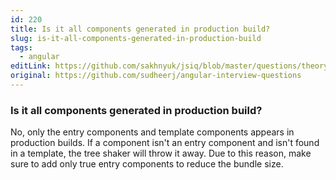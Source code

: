 ```yaml
---
id: 220
title: Is it all components generated in production build?
slug: is-it-all-components-generated-in-production-build
tags:
  - angular
editLink: https://github.com/sakhnyuk/jsiq/blob/master/questions/theory/angular/220.md
original: https://github.com/sudheerj/angular-interview-questions
---
```


### Is it all components generated in production build?

No, only the entry components and template components appears in production builds. If a component isn't an entry component and isn't found in a template, the tree shaker will throw it away. Due to this reason, make sure to add only true entry components to reduce the bundle size.